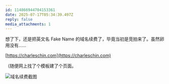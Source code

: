 ```yaml
---
id: 114866944704153361
date: 2025-07-17T05:34:39.497Z
reply: false
media_attachments: 1
---
```


想了下，还是把英文名 Fake Name 的域名续费了，毕竟当初是竞拍来了。虽然卵用没有……

[https://charleschin.com](https://charleschin.com)

（随便网上找了个模板建了个页面。

![域名续费截图](https://files.e5n.cc/media_attachments/files/114/866/943/150/406/836/original/dafa14180fc2d172.jpg)
